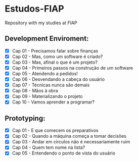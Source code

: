 # Estudos-FIAP
Repository with my studies at FIAP

## Development Enviroment:

- [x] Cap 01 - Precisamos falar sobre finanças
- [x] Cap 02 - Mas, como um software é criado?
- [x] Cap 03 - Mas, afinal o que é um projeto?
- [x] Cap 04 - Primeiros passos na construção de um software
- [x] Cap 05 - Atendendo a pedidos!
- [x] Cap 06 - Desvendando a cabeça do usuário
- [x] Cap 07 - Técnicas nunca são demais
- [x] Cap 08 - Mãos à obra
- [x] Cap 09 - Materializando o projeto
- [x] Cap 10 - Vamos aprender a programar?

## Prototyping:

- [x] Cap 01 - E que comecem os preparativos
- [x] Cap 02 - Quando a máquina começa a tomar decisões
- [x] Cap 03 - Andar em círculos não é necessariamente ruim 
- [x] Cap 04 - Quem tem nome na lista?
- [x] Cap 05 - Entendendo o ponto de vista do usuário